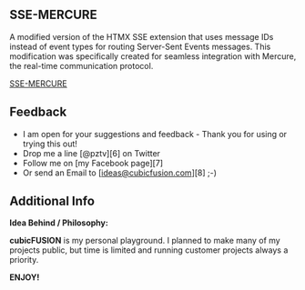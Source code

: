## SSE-MERCURE
A modified version of the HTMX SSE extension that uses message IDs instead of event types for routing Server-Sent Events messages. This modification was specifically created for seamless integration with Mercure, the real-time communication protocol.

[SSE-MERCURE](https://github.com/portalzine/cubicfusion-htmx-extensions/tree/main/sse-mercure)

## Feedback
* I am open for your suggestions and feedback - Thank you for using or trying this out!
* Drop me a line [@pztv][6] on Twitter
* Follow me on [my Facebook page][7]
* Or send an Email to [ideas@cubicfusion.com][8] ;-)

## Additional Info
**Idea Behind / Philosophy:**  

**cubicFUSION** is my personal playground. I planned to make many of my projects public, but time is limited and running customer projects always a priority.  

**ENJOY!**
